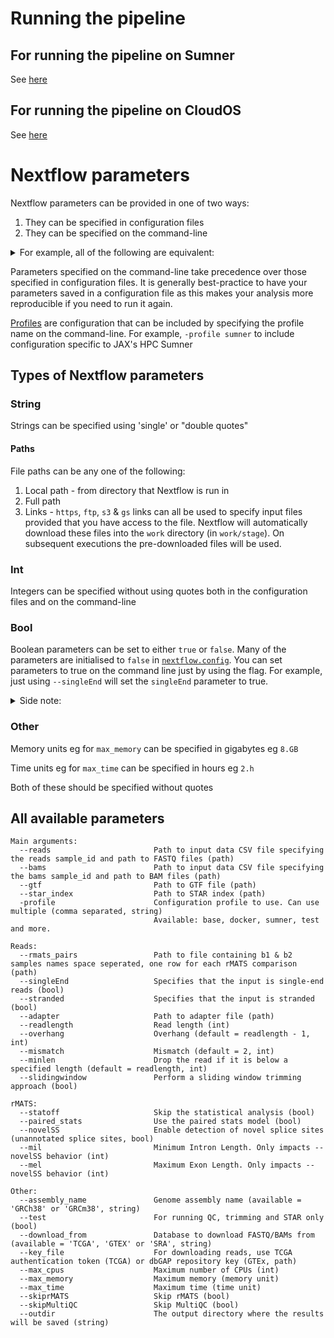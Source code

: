 # Running the pipeline

## For running the pipeline on Sumner
See [here](run_on_sumner.md)

## For running the pipeline on CloudOS
See [here](run_on_cloudos.md)

# Nextflow parameters

Nextflow parameters can be provided in one of two ways:
1) They can be specified in configuration files
2) They can be specified on the command-line

<details>
<summary>For example, all of the following are equivalent:</summary>

1) Config file
```groovy
params.reads      = '/path/to/reads.csv'
params.readlength = 48
params.singleEnd  = true
```

OR 

```groovy
params {
  reads      = '/path/to/reads.csv'
  readlength = 48
  singleEnd  = true
}
```

See [configuration scopes](https://www.nextflow.io/docs/latest/config.html#config-scopes) for more information on this^

2) Specifying parameters on the command-line
```bash
nextflow run main.nf --reads /path/to/reads.csv --readlength 48 --singleEnd true
```

</details>

Parameters specified on the command-line take precedence over those specified in configuration files. It is generally best-practice to have your parameters saved in a configuration file as this makes your analysis more reproducible if you need to run it again.

[Profiles](https://www.nextflow.io/docs/latest/en/latest/config.html#config-profiles) are configuration that can be included by specifying the profile name on the command-line. For example, `-profile sumner` to include configuration specific to JAX's HPC Sumner

## Types of Nextflow parameters

### String 

Strings can be specified using 'single' or "double quotes"

#### Paths

File paths can be any one of the following:
1) Local path - from directory that Nextflow is run in
2) Full path
3) Links - `https`, `ftp`, `s3` & `gs` links can all be used to specify input files provided that you have access to the file. Nextflow will automatically download these files into the `work` directory (in `work/stage`). On subsequent executions the pre-downloaded files will be used.

### Int

Integers can be specified without using quotes both in the configuration files and on the command-line

### Bool

Boolean parameters can be set to either `true` or `false`. Many of the parameters are initialised to `false` in [`nextflow.config`](../nextflow.config). You can set parameters to true on the command line just by using the flag. For example, just using `--singleEnd` will set the `singleEnd` parameter to true.

<details>
<summary>Side note:</summary>

However, be careful doing this as `--singleEnd false` will actually set the `singleEnd` parameter to the string `'false'` not the boolean `false`. Counterintuively, as this is a string that is present it actually mean that `singleEnd` will evaluate to true :satisfied:

This is another reason why it can be best to specify parameters in a confugration file rather than on the command-line
</details>

### Other

Memory units eg for `max_memory` can be specified in gigabytes eg `8.GB`

Time units eg for `max_time` can be specified in hours eg `2.h`

Both of these should be specified without quotes

## All available parameters
```
Main arguments:
  --reads                       Path to input data CSV file specifying the reads sample_id and path to FASTQ files (path)
  --bams                        Path to input data CSV file specifying the bams sample_id and path to BAM files (path)
  --gtf                         Path to GTF file (path)
  --star_index                  Path to STAR index (path)
  -profile                      Configuration profile to use. Can use multiple (comma separated, string)
                                Available: base, docker, sumner, test and more.

Reads:
  --rmats_pairs                 Path to file containing b1 & b2 samples names space seperated, one row for each rMATS comparison (path)
  --singleEnd                   Specifies that the input is single-end reads (bool)
  --stranded                    Specifies that the input is stranded (bool)
  --adapter                     Path to adapter file (path)
  --readlength                  Read length (int)
  --overhang                    Overhang (default = readlength - 1, int)
  --mismatch                    Mismatch (default = 2, int)
  --minlen                      Drop the read if it is below a specified length (default = readlength, int)
  --slidingwindow               Perform a sliding window trimming approach (bool)

rMATS:
  --statoff                     Skip the statistical analysis (bool)
  --paired_stats                Use the paired stats model (bool)
  --novelSS                     Enable detection of novel splice sites (unannotated splice sites, bool)
  --mil                         Minimum Intron Length. Only impacts --novelSS behavior (int)
  --mel                         Maximum Exon Length. Only impacts --novelSS behavior (int)

Other:
  --assembly_name               Genome assembly name (available = 'GRCh38' or 'GRCm38', string)
  --test                        For running QC, trimming and STAR only (bool)
  --download_from               Database to download FASTQ/BAMs from (available = 'TCGA', 'GTEX' or 'SRA', string)
  --key_file                    For downloading reads, use TCGA authentication token (TCGA) or dbGAP repository key (GTEx, path)
  --max_cpus                    Maximum number of CPUs (int)
  --max_memory                  Maximum memory (memory unit)
  --max_time                    Maximum time (time unit)
  --skiprMATS                   Skip rMATS (bool)
  --skipMultiQC                 Skip MultiQC (bool)
  --outdir                      The output directory where the results will be saved (string)
```
